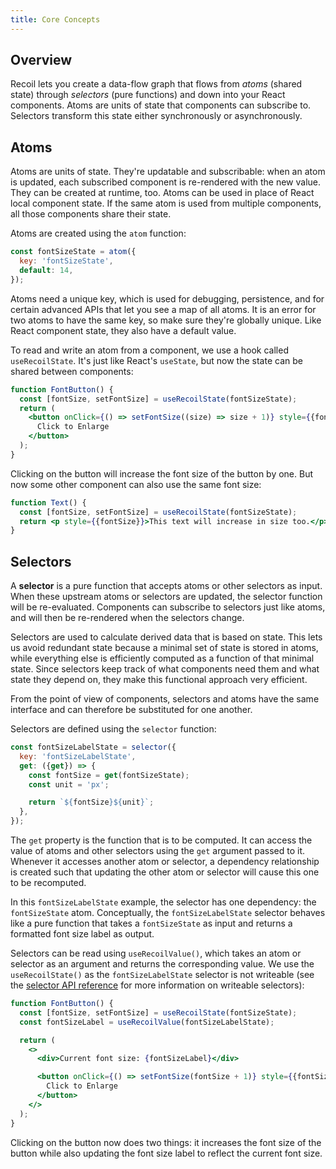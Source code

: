 ```yaml
---
title: Core Concepts
---
```


## Overview

Recoil lets you create a data-flow graph that flows from _atoms_ (shared state) through _selectors_ (pure functions) and down into your React components. Atoms are units of state that components can subscribe to. Selectors transform this state either synchronously or asynchronously.

## Atoms

Atoms are units of state. They're updatable and subscribable: when an atom is updated, each subscribed component is re-rendered with the new value. They can be created at runtime, too. Atoms can be used in place of React local component state. If the same atom is used from multiple components, all those components share their state.

Atoms are created using the `atom` function:

```javascript
const fontSizeState = atom({
  key: 'fontSizeState',
  default: 14,
});
```

Atoms need a unique key, which is used for debugging, persistence, and for certain advanced APIs that let you see a map of all atoms. It is an error for two atoms to have the same key, so make sure they're globally unique. Like React component state, they also have a default value.

To read and write an atom from a component, we use a hook called `useRecoilState`. It's just like React's `useState`, but now the state can be shared between components:

```jsx
function FontButton() {
  const [fontSize, setFontSize] = useRecoilState(fontSizeState);
  return (
    <button onClick={() => setFontSize((size) => size + 1)} style={{fontSize}}>
      Click to Enlarge
    </button>
  );
}
```

Clicking on the button will increase the font size of the button by one. But now some other component can also use the same font size:

```jsx
function Text() {
  const [fontSize, setFontSize] = useRecoilState(fontSizeState);
  return <p style={{fontSize}}>This text will increase in size too.</p>;
}
```

## Selectors

A **selector** is a pure function that accepts atoms or other selectors as input. When these upstream atoms or selectors are updated, the selector function will be re-evaluated. Components can subscribe to selectors just like atoms, and will then be re-rendered when the selectors change.

Selectors are used to calculate derived data that is based on state. This lets us avoid redundant state because a minimal set of state is stored in atoms, while everything else is efficiently computed as a function of that minimal state. Since selectors keep track of what components need them and what state they depend on, they make this functional approach very efficient.

From the point of view of components, selectors and atoms have the same interface and can therefore be substituted for one another.

Selectors are defined using the `selector` function:

```javascript
const fontSizeLabelState = selector({
  key: 'fontSizeLabelState',
  get: ({get}) => {
    const fontSize = get(fontSizeState);
    const unit = 'px';

    return `${fontSize}${unit}`;
  },
});
```

The `get` property is the function that is to be computed. It can access the value of atoms and other selectors using the `get` argument passed to it. Whenever it accesses another atom or selector, a dependency relationship is created such that updating the other atom or selector will cause this one to be recomputed.

In this `fontSizeLabelState` example, the selector has one dependency: the `fontSizeState` atom. Conceptually, the `fontSizeLabelState` selector behaves like a pure function that takes a `fontSizeState` as input and returns a formatted font size label as output.

Selectors can be read using `useRecoilValue()`, which takes an atom or selector as an argument and returns the corresponding value. We use the `useRecoilState()` as the `fontSizeLabelState` selector is not writeable (see the [selector API reference](/docs/api-reference/core/selector) for more information on writeable selectors):

```jsx
function FontButton() {
  const [fontSize, setFontSize] = useRecoilState(fontSizeState);
  const fontSizeLabel = useRecoilValue(fontSizeLabelState);

  return (
    <>
      <div>Current font size: {fontSizeLabel}</div>

      <button onClick={() => setFontSize(fontSize + 1)} style={{fontSize}}>
        Click to Enlarge
      </button>
    </>
  );
}
```

Clicking on the button now does two things: it increases the font size of the button while also updating the font size label to reflect the current font size.
